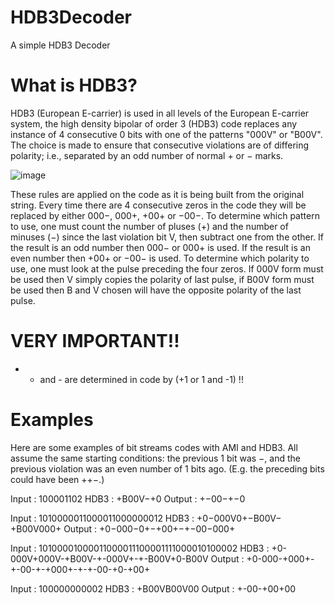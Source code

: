 # HDB3Decoder
A simple HDB3 Decoder

# What is HDB3?
HDB3 (European E-carrier) is used in all levels of the European E-carrier system, the high density bipolar of order 3 (HDB3) code replaces any instance of 4 consecutive 0 bits with one of the patterns "000V" or "B00V". The choice is made to ensure that consecutive violations are of differing polarity; i.e., separated by an odd number of normal + or − marks.

![image](https://github.com/user-attachments/assets/560a7836-a478-4f8e-8cda-50917517e2cc)

These rules are applied on the code as it is being built from the original string. Every time there are 4 consecutive zeros in the code they will be replaced by either 000−, 000+, +00+ or −00−. To determine which pattern to use, one must count the number of pluses (+) and the number of minuses (−) since the last violation bit V, then subtract one from the other. If the result is an odd number then 000− or 000+ is used. If the result is an even number then +00+ or −00− is used. To determine which polarity to use, one must look at the pulse preceding the four zeros. If 000V form must be used then V simply copies the polarity of last pulse, if B00V form must be used then B and V chosen will have the opposite polarity of the last pulse.

# VERY IMPORTANT!!
+ + and - are determined in code by (+1 or 1 and -1) !!

# Examples
Here are some examples of bit streams codes with AMI and HDB3. All assume the same starting conditions: the previous 1 bit was −, and the previous violation was an even number of 1 bits ago. (E.g. the preceding bits could have been ++−.)

Input :	100001102
HDB3 :	+B00V−+0
Output : +−00−+−0

Input :	1010000011000011000000012
HDB3 :	+0−000V0+−B00V−+B00V000+
Output : +0−000−0+−+00+−+−00−000+

Input :	10100001000011000011100001111000010100002
HDB3 :	+0-000V+000V-+B00V-+-000V+-+-B00V+0-B00V
Output : +0-000-+000+-+-00-+-+000+-+-+-00-+0-+00+

Input :	100000000002
HDB3 :	+B00VB00V00
Output : +-00-+00+00
